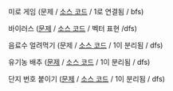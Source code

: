 
미로 게임 (문제 / [소스 코드](https://github.com/Hanseunghoon/Algorithm/blob/main/DFS%2BBFS/%EB%AF%B8%EB%A1%9C%20%EA%B2%8C%EC%9E%84.cpp) / 1로 연결됨 / bfs)

바이러스 ([문제](https://www.acmicpc.net/problem/2606) / [소스 코드](https://github.com/Hanseunghoon/Algorithm/blob/main/DFS%2BBFS/%EB%B0%94%EC%9D%B4%EB%9F%AC%EC%8A%A4.cpp) / 벡터 표현 /dfs)

음료수 얼려먹기 (문제 / [소스 코드](https://github.com/Hanseunghoon/Algorithm/blob/main/DFS%2BBFS/%EC%9D%8C%EB%A3%8C%EC%88%98%20%EC%96%BC%EB%A0%A4%EB%A8%B9%EA%B8%B0.cpp) / 1이 분리됨 / dfs)

유기농 배추 ([문제](https://www.acmicpc.net/problem/1012) / [소스 코드](https://github.com/Hanseunghoon/Algorithm/blob/main/DFS%2BBFS/%EC%9C%A0%EA%B8%B0%EB%86%8D%20%EB%B0%B0%EC%B6%94.cpp) / 1이 분리됨 / dfs)

단지 번호 붙이기 ([문제](https://www.acmicpc.net/problem/2667) / [소스 코드](https://github.com/Hanseunghoon/Algorithm/blob/main/DFS%2BBFS/%EB%8B%A8%EC%A7%80%EB%B2%88%ED%98%B8%20%EB%B6%99%EC%9D%B4%EA%B8%B0.cpp) / 1이 분리됨 / dfs)
